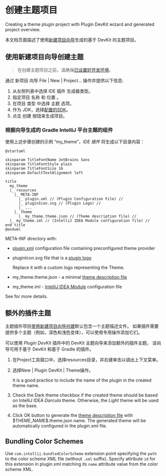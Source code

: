 <!-- Copyright 2000-2024 JetBrains s.r.o. and contributors. Use of this source code is governed by the Apache 2.0 license. -->

# 创建主题项目


<link-summary>Creating a theme plugin project with Plugin DevKit wizard and generated project overview.</link-summary>

本文档页面描述了使用[新建项目向导](https://www.jetbrains.com/help/idea/new-project-wizard.html)生成的基于 DevKit 的主题项目。

## 使用新建项目向导创建主题

> 在创建主题项目之前，请确保[已设置好开发环境](setting_up_theme_environment.md)。

<procedure title="创建主题插件" id="create-theme">

通过 <control>新项目</control> 向导 <ui-path>File | New | Project...</ui-path> 操作并提供以下信息:
1. 从左侧列表中选择 <control>IDE 插件</control> 生成器类型。
2. 指定项目 <control>名称</control> 和 <control>位置</control> 。
3. 在项目 <control>类型</control> 中选择 <control>主题</control> 选项。
4. 作为 <control>JDK</control>，选择[配置的SDK](setting_up_theme_environment.md#intellij-sdk)。
5. 点击 <control>创建</control> 按钮来生成项目。

</procedure>

### 根据向导生成的 Gradle IntelliJ 平台主题的组件

使用上述步骤创建的示例 “my_theme”，_IDE 插件_ 将生成以下目录内容：

```plantuml
@startuml

skinparam TitleFontName JetBrains Sans
skinparam TitleFontStyle plain
skinparam TitleFontSize 16
skinparam DefaultTextAlignment left

title
  my_theme
  |_ resources
    |_ META-INF
      |_ plugin.xml // (Plugin Configuration File) //
      |_ pluginIcon.svg // (Plugin Logo) //
      |_ ...
    |_ theme
      |_ my_theme.theme.json // (Theme description file) //
  |_ my_theme.iml // (IntelliJ IDEA Module configuration file) //
end title
@enduml
```

<path>META-INF</path> directory with:
  - <path>[plugin.xml](plugin_configuration_file.md)</path> configuration file containing preconfigured theme provider
  - <path>pluginIcon.svg</path> file that is a [plugin logo](plugin_icon_file.md)

    Replace it with a custom logo representing the Theme.
- <path>my_theme.theme.json</path> - a minimal [theme description file](themes_customize.md#introduction-to-theme-description-file-syntax)
- <path>my_theme.iml</path> - [IntelliJ IDEA Module](https://www.jetbrains.com/help/idea/creating-and-managing-modules.html) configuration file

See [](theme_structure.md) for more details.

## 额外的插件主题

主题插件项目[使用新建项目向导创建](#create-theme)默认包含一个主题描述文件。
如果插件需要提供多个主题（例如，深色和浅色变体），可以使用专用操作添加它们。

可以使用 _Plugin DevKit_ 插件中的 DevKit 主题向导来添加额外的插件主题。
该向导可用于基于 DevKit 和基于 Gradle 的插件。

<procedure title="添加主题" id="add-theme">

1. 在<control>Project</control>工具窗口中，选择<path>resources</path>目录，并右键单击以调出上下文菜单。
2. 选择<ui-path>New | Plugin DevKit | Theme</ui-path>操作。

   It is a good practice to include the name of the plugin in the created theme name.
3. Check the <control>Dark theme</control> checkbox if the created theme should be based on IntelliJ IDEA _Darcula_ theme.
   Otherwise, the _Light_ theme will be used as the base.
4. Click <control>OK</control> button to generate the [theme description file](themes_customize.md#introduction-to-theme-description-file-syntax) with <path>\$THEME_NAME\$.theme.json</path> name. The generated theme will be automatically configured in the <path>plugin.xml</path> file.

</procedure>

## Bundling Color Schemes

Use `com.intellij.bundledColorScheme` extension point specifying the `path` to the color scheme XML file (without `.xml` suffix).
Specify attribute `id` for this extension in <path>plugin.xml</path> matching its `name` attribute value from the color scheme XML.
